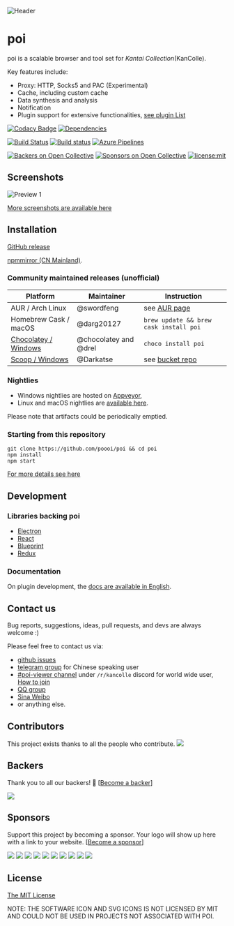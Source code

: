 ![Header](https://raw.githubusercontent.com/poooi/poi/master/assets/img/header.png)

# poi

poi is a scalable browser and tool set for _Kantai Collection_(KanColle).

Key features include:

- Proxy: HTTP, Socks5 and PAC (Experimental)
- Cache, including custom cache
- Data synthesis and analysis
- Notification
- Plugin support for extensive functionalities, [see plugin List](https://github.com/poooi/poi/wiki/List-of-available-plugins)

[![Codacy Badge](https://api.codacy.com/project/badge/Grade/b239a37253a3486c946b047acae5f1ac)](https://www.codacy.com/app/KochiyaOcean/poi?utm_source=github.com&utm_medium=referral&utm_content=poooi/poi&utm_campaign=badger)
[![Dependencies](https://img.shields.io/librariesio/github/poooi/poi)](https://libraries.io/github/poooi/poi)

[![Build Status](https://travis-ci.org/poooi/poi.svg?branch=master)](https://travis-ci.org/poooi/poi)
[![Build status](https://ci.appveyor.com/api/projects/status/apv2xngtej1m17he?svg=true)](https://ci.appveyor.com/project/KochiyaOcean/poi)
[![Azure Pipelines](https://vsrm.dev.azure.com/poooi/_apis/public/Release/badge/5b8293df-7d09-4edf-9f44-ce14e18b1701/1/1)](https://dev.azure.com/poooi/poi/_build)

[![Backers on Open Collective](https://opencollective.com/poi/backers/badge.svg)](#backers)
[![Sponsors on Open Collective](https://opencollective.com/poi/sponsors/badge.svg)](#sponsors)
[![license:mit](https://img.shields.io/badge/license-mit-blue.svg)](https://opensource.org/licenses/MIT)

## Screenshots

![Preview 1](https://user-images.githubusercontent.com/3816900/58731579-ae9fb480-8421-11e9-8a28-f7002f84c0ae.png)

[More screenshots are available here](https://github.com/poooi/poi/wiki/Screenshots)

## Installation

[GitHub release](https://github.com/poooi/poi/releases)

[npmmirror (CN Mainland)](https://registry.npmmirror.com/binary.html?path=poi/).

### Community maintained releases (unofficial)

| Platform                                                      | Maintainer            | Instruction                                                   |
| ------------------------------------------------------------- | --------------------- | ------------------------------------------------------------- |
| AUR / Arch Linux                                              | @swordfeng            | see [AUR page](https://aur.archlinux.org/packages/poi/)       |
| Homebrew Cask / macOS                                         | @darg20127            | `brew update && brew cask install poi`                        |
| [Chocolatey / Windows](https://chocolatey.org/packages/poi)   | @chocolatey and @drel | `choco install poi`                                           |
| [Scoop / Windows](https://github.com/Darkatse/Scoop-KanColle) | @Darkatse             | see [bucket repo](https://github.com/Darkatse/Scoop-KanColle) |

### Nightlies

- Windows nightlies are hosted on [Appveyor](https://ci.appveyor.com/project/KochiyaOcean/poi),
- Linux and macOS nightlies are [available here](https://nightly.poi.moe/).

Please note that artifacts could be periodically emptied.

### Starting from this repository

```shell
git clone https://github.com/poooi/poi && cd poi
npm install
npm start
```

[For more details see here](https://github.com/poooi/poi/wiki/StartingRunFromThisRepo)

## Development

### Libraries backing poi

- [Electron](https://electronjs.org/)
- [React](https://reactjs.org/)
- [Blueprint](https://blueprintjs.com/)
- [Redux](https://redux.js.org/)

### Documentation

On plugin development, the [docs are available in English](<(https://dev.poooi.app)>).

## Contact us

Bug reports, suggestions, ideas, pull requests, and devs are always welcome :)

Please feel free to contact us via:

- [github issues](https://github.com/poooi/poi/issues)
- [telegram group](https://t.me/joinchat/ENYTx0Cr6B9OxSCRKUzYUw) for Chinese speaking user
- [#poi-viewer channel](https://discordapp.com/channels/118339803660943369/367575898313981952) under `/r/kancolle` discord for world wide user, [How to join](https://github.com/poooi/poi/issues/1596)
- [QQ group](https://jq.qq.com/?_wv=1027&k=5MRX31j)
- [Sina Weibo](http://weibo.com/letspoi)
- or anything else.

## Contributors

This project exists thanks to all the people who contribute.
<a href="//github.com/poooi/poi/graphs/contributors"><img src="https://poooi.github.io/contributors/graph.svg" /></a>

## Backers

Thank you to all our backers! 🙏 [[Become a backer](https://opencollective.com/poi#backer)]

<a href="https://opencollective.com/poi#backers" target="_blank"><img src="https://opencollective.com/poi/backers.svg?width=890"></a>

## Sponsors

Support this project by becoming a sponsor. Your logo will show up here with a link to your website. [[Become a sponsor](https://opencollective.com/poi#sponsor)]

<a href="https://opencollective.com/poi/sponsor/0/website" target="_blank"><img src="https://opencollective.com/poi/sponsor/0/avatar.svg"></a>
<a href="https://opencollective.com/poi/sponsor/1/website" target="_blank"><img src="https://opencollective.com/poi/sponsor/1/avatar.svg"></a>
<a href="https://opencollective.com/poi/sponsor/2/website" target="_blank"><img src="https://opencollective.com/poi/sponsor/2/avatar.svg"></a>
<a href="https://opencollective.com/poi/sponsor/3/website" target="_blank"><img src="https://opencollective.com/poi/sponsor/3/avatar.svg"></a>
<a href="https://opencollective.com/poi/sponsor/4/website" target="_blank"><img src="https://opencollective.com/poi/sponsor/4/avatar.svg"></a>
<a href="https://opencollective.com/poi/sponsor/5/website" target="_blank"><img src="https://opencollective.com/poi/sponsor/5/avatar.svg"></a>
<a href="https://opencollective.com/poi/sponsor/6/website" target="_blank"><img src="https://opencollective.com/poi/sponsor/6/avatar.svg"></a>
<a href="https://opencollective.com/poi/sponsor/7/website" target="_blank"><img src="https://opencollective.com/poi/sponsor/7/avatar.svg"></a>
<a href="https://opencollective.com/poi/sponsor/8/website" target="_blank"><img src="https://opencollective.com/poi/sponsor/8/avatar.svg"></a>
<a href="https://opencollective.com/poi/sponsor/9/website" target="_blank"><img src="https://opencollective.com/poi/sponsor/9/avatar.svg"></a>

## License

[The MIT License](https://github.com/poooi/poi/blob/master/LICENSE)

NOTE: THE SOFTWARE ICON AND SVG ICONS IS NOT LICENSED BY MIT AND COULD NOT BE USED
IN PROJECTS NOT ASSOCIATED WITH POI.
